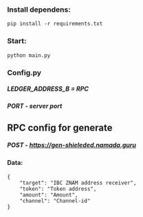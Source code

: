 ### Install dependens:
```
pip install -r requirements.txt
```

### Start:

```
python main.py
```


### Config.py

##### LEDGER_ADDRESS_B = RPC
##### PORT - server port

## RPC config for generate 
##### POST - https://gen-shieleded.namada.guru
#### Data:
```
{
    "target": "IBC ZNAM address receiver",
    "token": "Token address",
    "amount": "Amount",
    "channel": "Channel-id"
}
```
